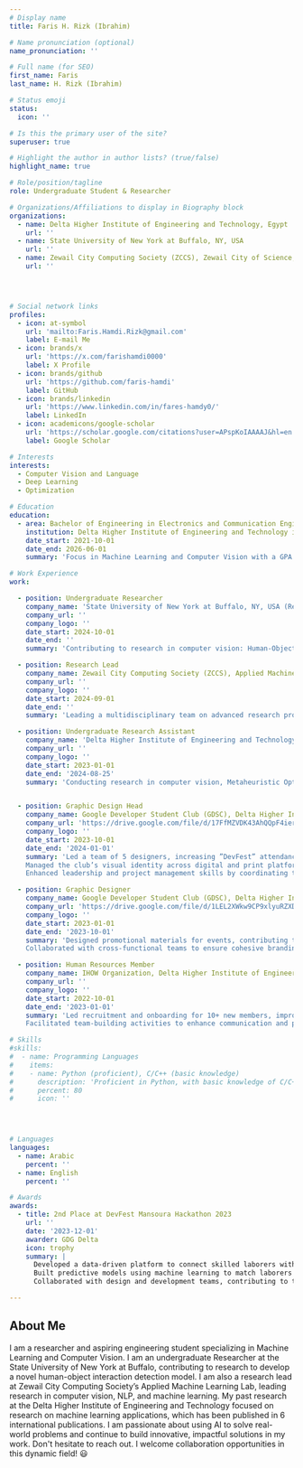 ```yaml
---
# Display name
title: Faris H. Rizk (Ibrahim)

# Name pronunciation (optional)
name_pronunciation: ''

# Full name (for SEO)
first_name: Faris
last_name: H. Rizk (Ibrahim)

# Status emoji
status:
  icon: ''

# Is this the primary user of the site?
superuser: true

# Highlight the author in author lists? (true/false)
highlight_name: true

# Role/position/tagline
role: Undergraduate Student & Researcher

# Organizations/Affiliations to display in Biography block
organizations:
  - name: Delta Higher Institute of Engineering and Technology, Egypt
    url: ''
  - name: State University of New York at Buffalo, NY, USA
    url: ''
  - name: Zewail City Computing Society (ZCCS), Zewail City of Science, Egypt
    url: ''




# Social network links
profiles:
  - icon: at-symbol
    url: 'mailto:Faris.Hamdi.Rizk@gmail.com'
    label: E-mail Me
  - icon: brands/x
    url: 'https://x.com/farishamdi0000'
    label: X Profile
  - icon: brands/github
    url: 'https://github.com/faris-hamdi'
    label: GitHub
  - icon: brands/linkedin
    url: 'https://www.linkedin.com/in/fares-hamdy0/'
    label: LinkedIn
  - icon: academicons/google-scholar
    url: 'https://scholar.google.com/citations?user=APspKoIAAAAJ&hl=en'
    label: Google Scholar

# Interests
interests:
  - Computer Vision and Language
  - Deep Learning
  - Optimization

# Education
education:
  - area: Bachelor of Engineering in Electronics and Communication Engineering
    institution: Delta Higher Institute of Engineering and Technology in Egypt, 2026 (expected)
    date_start: 2021-10-01
    date_end: 2026-06-01
    summary: 'Focus in Machine Learning and Computer Vision with a GPA of 3.2/4.0. Relevant coursework includes Python Programming, Computer Science, Statistics, Linear Algebra, and more.'

# Work Experience
work:

  - position: Undergraduate Researcher
    company_name: 'State University of New York at Buffalo, NY, USA (Remotely)'
    company_url: ''
    company_logo: ''
    date_start: 2024-10-01
    date_end: ''
    summary: 'Contributing to research in computer vision: Human-Object Interaction Detection'

  - position: Research Lead
    company_name: Zewail City Computing Society (ZCCS), Applied Machine Learning (AML) Lab
    company_url: ''
    company_logo: ''
    date_start: 2024-09-01
    date_end: ''
    summary: 'Leading a multidisciplinary team on advanced research projects in computer vision, HCI, NLP, and applied machine learning.'

  - position: Undergraduate Research Assistant
    company_name: 'Delta Higher Institute of Engineering and Technology, Egypt'
    company_url: ''
    company_logo: ''
    date_start: 2023-01-01
    date_end: '2024-08-25'
    summary: 'Conducting research in computer vision, Metaheuristic Optimization and machine learning. Developed models for traffic detection, pothole detection, and oil spill detection using deep learning and optimization algorithms.'


  - position: Graphic Design Head
    company_name: Google Developer Student Club (GDSC), Delta Higher Institute of Engineering and Technology
    company_url: 'https://drive.google.com/file/d/17FfMZVDK43AhQQpF4ier5sszLMWX6_JX/view?usp=sharing'
    company_logo: ''
    date_start: 2023-10-01
    date_end: '2024-01-01'
    summary: 'Led a team of 5 designers, increasing ”DevFest” attendance by 30% through impactful promotional campaigns. 
    Managed the club’s visual identity across digital and print platforms, growing followers by 25%. 
    Enhanced leadership and project management skills by coordinating team efforts and meeting deadlines.'

  - position: Graphic Designer
    company_name: Google Developer Student Club (GDSC), Delta Higher Institute of Engineering and Technology
    company_url: 'https://drive.google.com/file/d/1LEL2XWkw9CP9xlyuRZXDjPvMFHNojlSa/view?usp=sharing'
    company_logo: ''
    date_start: 2023-01-01
    date_end: '2023-10-01'
    summary: 'Designed promotional materials for events, contributing to a 20% increase in social media engagement. 
    Collaborated with cross-functional teams to ensure cohesive branding and messaging.'

  - position: Human Resources Member
    company_name: IHOW Organization, Delta Higher Institute of Engineering and Technology
    company_url: ''
    company_logo: ''
    date_start: 2022-10-01
    date_end: '2023-01-01'
    summary: 'Led recruitment and onboarding for 10+ new members, improving team diversity.
    Facilitated team-building activities to enhance communication and productivity.'

# Skills
#skills:
#  - name: Programming Languages
#    items:
#    - name: Python (proficient), C/C++ (basic knowledge)
#      description: 'Proficient in Python, with basic knowledge of C/C++ for various applications.'
#      percent: 80
#      icon: ''

 


# Languages
languages:
  - name: Arabic
    percent: ''
  - name: English
    percent: ''

# Awards
awards:
  - title: 2nd Place at DevFest Mansoura Hackathon 2023
    url: ''
    date: '2023-12-01'
    awarder: GDG Delta
    icon: trophy
    summary: |
      Developed a data-driven platform to connect skilled laborers with clients, reducing unemployment and poverty in Egyptian society. 
      Built predictive models using machine learning to match laborers and clients efficiently.
      Collaborated with design and development teams, contributing to the project’s technical and user experience elements.

---
```


## About Me


I am a researcher and aspiring engineering student specializing in Machine Learning and Computer Vision. I am an undergraduate Researcher at the State University of New York at Buffalo, contributing to research to develop a novel human-object interaction detection model. I am also a research lead at Zewail City Computing Society’s Applied Machine Learning Lab, leading research in computer vision, NLP, and machine learning. My past research at the Delta Higher Institute of Engineering and Technology focused on research on machine learning applications, which has been published in 6 international publications. I am passionate about using AI to solve real-world problems and continue to build innovative, impactful solutions in my work. Don't hesitate to reach out. I welcome collaboration opportunities in this dynamic field! 😃

